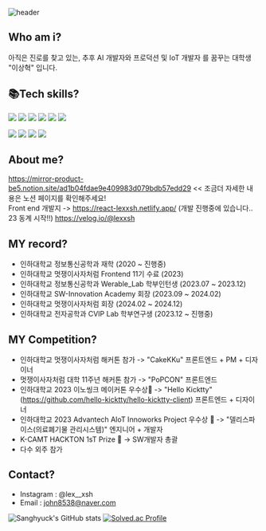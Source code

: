 ![header](https://capsule-render.vercel.app/api?type=transparent&color=timeAuto&text=lex_xsh&height=300&fontColor=d6ace6)

## Who am i?
아직은 진로를 찾고 있는, 추후 AI 개발자와 프로덕션 및 IoT 개발자 를 꿈꾸는 대학생 "이상혁" 입니다.

## 📚Tech skills?
  <img src="https://img.shields.io/badge/figma-F24E1E?style=for-the-badge&logo=figma&logoColor=white"> <img src="https://img.shields.io/badge/c++-00599C?style=for-the-badge&logo=c%2B%2B&logoColor=white">
  <img src="https://img.shields.io/badge/python-3776AB?style=for-the-badge&logo=python&logoColor=white"> 
  <img src="https://img.shields.io/badge/html5-E34F26?style=for-the-badge&logo=html5&logoColor=white"> 
  <img src="https://img.shields.io/badge/css-1572B6?style=for-the-badge&logo=css3&logoColor=white"> 
  <img src="https://img.shields.io/badge/javascript-F7DF1E?style=for-the-badge&logo=javascript&logoColor=black"> 
  <br>
  
  <img src="https://img.shields.io/badge/react-61DAFB?style=for-the-badge&logo=react&logoColor=black"> <img src="https://img.shields.io/badge/linux-FCC624?style=for-the-badge&logo=linux&logoColor=black"> 
  <img src="https://img.shields.io/badge/git-F05032?style=for-the-badge&logo=git&logoColor=white">
  <img src="https://img.shields.io/badge/arduino-00878F?style=for-the-badge&logo=arduino&logoColor=white">
  <br>
## About me?
   https://mirror-product-be5.notion.site/ad1b04fdae9e409983d079bdb57edd29 << 조금더 자세한 내용은 노션 페이지를 확인해주세요! <br/>
   Front end 개발지 -> https://react-lexxsh.netlify.app/  (개발 진행중에 있습니다.. 23 동계 시작!!)
   https://velog.io/@lexxsh
## MY record?
- 인하대학교 정보통신공학과 재학 (2020 ~ 진행중)
- 인하대학교 멋쟁이사자처럼 Frontend 11기 수료 (2023)
- 인하대학교 정보통신공학과 Werable_Lab 학부인턴생 (2023.07 ~ 2023.12)
- 인하대학교 SW-Innovation Academy 회장 (2023.09 ~ 2024.02)
- 인하대학교 멋쟁이사자처럼 회장 (2024.02 ~ 2024.12)
- 인하대학교 전자공학과 CVIP Lab 학부연구생 (2023.12 ~ 진행중)
## MY Competition?
- 인하대학교 멋쟁이사자처럼 해커톤 참가 -> "CakeKKu" 프론트엔드 + PM + 디자이너
- 멋쟁이사자처럼 대학 11주년 해커톤 참가 -> "PoPCON" 프론트엔드
- 인하대학교 2023 이노씽크 메이커톤 우수상🥈 -> "Hello Kicktty"(https://github.com/hello-kicktty/hello-kicktty-client) 프론트엔드 + 디자이너 
- 인하대학교 2023 Advantech AIoT Innoworks Project 우수상 🥈 -> "델리스파이스(의료폐기물 관리시스템)" 엔지니어 + 개발자
- K-CAMT HACKTON 1sT Prize 🥈 -> SW개발자 총괄
- 다수 외주 참가 
## Contact?
- Instagram : @lex__xsh
- Email : john8538@naver.com

![Sanghyuck's GitHub stats](https://github-readme-stats.vercel.app/api?username=lexxsh&show_icons=true&theme=radical)
[![Solved.ac Profile](http://mazassumnida.wtf/api/v2/generate_badge?boj=lex_xsh)](https://solved.ac/lex_xsh/)
